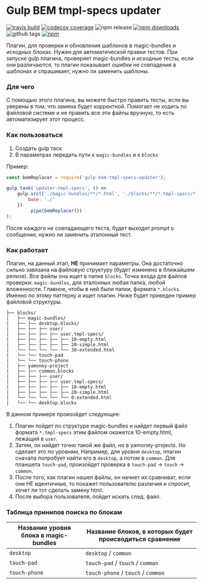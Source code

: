# Gulp BEM tmpl-specs updater
[![travis build](https://img.shields.io/travis/MadMed677/gulp-bem-tmpl-specs-updater.svg?style=flat-square)](https://travis-ci.org/MadMed677/gulp-bem-tmpl-specs-updater)
[![codecov coverage](https://img.shields.io/codecov/c/github/MadMed677/gulp-bem-tmpl-specs-updater.svg?style=flat-square)](https://codecov.io/gh/MadMed677/gulp-bem-tmpl-specs-updater)
![npm release](https://img.shields.io/github/release/MadMed677/gulp-bem-tmpl-specs-updater.svg?style=flat-square)
[![npm downloads](https://img.shields.io/npm/dm/gulp-bem-tmpl-specs-updater.svg?style=flat-square)](https://www.npmjs.com/package/gulp-bem-tmpl-specs-updater)
![github tags](https://img.shields.io/github/tag/MadMed677/gulp-bem-tmpl-specs-updater.svg?style=flat-square)
[![npm](https://img.shields.io/npm/v/gulp-bem-tmpl-specs-updater.svg?style=flat-square)](https://www.npmjs.com/package/gulp-bem-tmpl-specs-updater)

Плагин, для проверки и обновления шаблонов в magic-bundles и исходных блоках. Нужен для автоматической правки тестов.
При запуске gulp плагина, проверяет magic-bundles и исходные тесты, если они различаются, то
плагин показывает ошибки не совпадения в шаблонах и спрашивает, нужно ли заменить шаблоны.

### Для чего

С помощью этого плагина, вы можете быстро править тесты, если вы уверены в том, что замена будет корректной.
Помогает не ходить по файловой системе и не править все эти файлы вручную, то есть автоматизирует этот процесс.

### Как пользоваться

1. Создать gulp таск
2. В параметрах передать пути к `magic-bundles` и к `blocks`

Пример:

```js
const bemReplacer = require('gulp-bem-tmpl-specs-updater');

gulp.task('updater-tmpl-specs', () =>
    gulp.src(['./magic-bundles/**/*.html', './blocks/**/*.tmpl-specs/*.html', {
        base: './'
    })
        .pipe(bemReplacer())
);
```

После каждого не совпадающего теста, будет выходит _prompt_ о сообщении, нужно ли заменить
эталонный тест.

### Как работает

Плагин, на данный этап, **НЕ** принимает параметры. Она достаточно сильно завязана на файловую структуру
(будет изменено в ближайшем релизе). Все файлы она ищет в папке `blocks`. Точка входа для файлов проверки:
`magic-bundles`, для эталонных любая папка, любой вложенности. Главное, чтобы в ней были папки, формата `*.blocks`.
Именно по этому паттерну и ищет плагин. Ниже будет приведен пример файловой структуры.

```
├── blocks/
|   ├── magic-bundles/
|   ├── ├── desktop.blocks/
|   ├── ├── ├── user/
|   ├── ├── ├── ├── user.tmpl-specs/
|   ├── ├── ├── ├── ├── 10-empty.html
|   ├── ├── ├── ├── ├── 20-simple.html
|   └── └── └── └── └── 30-extended.html
|   └── └── touch-pad
|   └── └── touch-phone
|   ├── yamoney-project
|   ├── ├── common.blocks
|   ├── ├── ├── user/
|   ├── ├── ├── ├── user.tmpl-specs/
|   ├── ├── ├── ├── ├── 10-empty.html
|   ├── ├── ├── ├── ├── 20-simple.html
|   └── └── └── └── └── 0-extended.html
|   └── └── desktop.blocks
```

В данном примере произойдет следующее:

1. Плагин пойдет по структуре magic-bundles и найдет первый файл формата `*.tmpl-specs`
этим файлом окажется 10-empty.html, лежащий в `user`.
2. Затем, он найдет точно такой же файл, но в yamoney-projects. Но сделает это по уровням,
Например, для уровня `desktop`, плагин сначала попробует найти его в `desktop`, а потом в `common`.
Для планшета `touch-pad`, произойдет проверка в `touch-pad` -> `touch` -> `common`.
3. После того, как плагин нашел файлы, он начнет их сравниват, если они НЕ идентичные, то
покажет пользователю различия и спросит, хочет ли тот сделать замену html.
4. После выбора пользователя, пойдет искать след. файл.


### Таблица принипов поиска по блокам

| Название уровня блока в magic-bundles | Название блоков, в которых будет происводиться сравнение |
| ------------------------------------- | ---------------------------------------- |
| `desktop`     | `desktop` / `common`  |
| `touch-pad`   | `touch-pad` / `touch` / `common` |
| `touch-phone` | `touch-phone` / `touch` / `common` |
